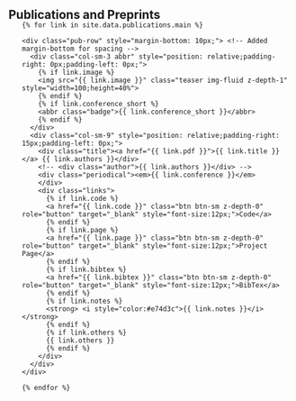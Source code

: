 <h2 id="publications" style="margin: 2px 0px -15px;">Publications and Preprints</h2>

<div class="publications">
  <ol class="bibliography">

    {% for link in site.data.publications.main %}

    <div class="pub-row" style="margin-bottom: 10px;"> <!-- Added margin-bottom for spacing -->
      <div class="col-sm-3 abbr" style="position: relative;padding-right: 0px;padding-left: 0px;">
        {% if link.image %} 
        <img src="{{ link.image }}" class="teaser img-fluid z-depth-1" style="width=100;height=40%">
        {% endif %}
        {% if link.conference_short %} 
        <abbr class="badge">{{ link.conference_short }}</abbr>
        {% endif %}
      </div>
      <div class="col-sm-9" style="position: relative;padding-right: 15px;padding-left: 0px;">
        <div class="title"><a href="{{ link.pdf }}">{{ link.title }}</a> {{ link.authors }}</div>
        <!-- <div class="author">{{ link.authors }}</div> -->
        <div class="periodical"><em>{{ link.conference }}</em>
        </div>
        <div class="links">
          {% if link.code %} 
          <a href="{{ link.code }}" class="btn btn-sm z-depth-0" role="button" target="_blank" style="font-size:12px;">Code</a>
          {% endif %}
          {% if link.page %} 
          <a href="{{ link.page }}" class="btn btn-sm z-depth-0" role="button" target="_blank" style="font-size:12px;">Project Page</a>
          {% endif %}
          {% if link.bibtex %} 
          <a href="{{ link.bibtex }}" class="btn btn-sm z-depth-0" role="button" target="_blank" style="font-size:12px;">BibTex</a>
          {% endif %}
          {% if link.notes %}  
          <strong> <i style="color:#e74d3c">{{ link.notes }}</i></strong>
          {% endif %}  
          {% if link.others %} 
          {{ link.others }}
          {% endif %}      
        </div>
      </div>
    </div>

    {% endfor %}

  </ol>
</div>
